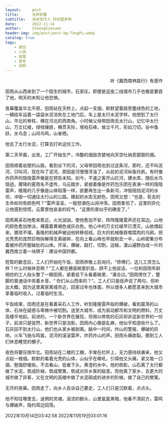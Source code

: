 ```yaml
---
layout:     post
title:      无声听雷
subtitle:   泱泱泥污人 㹞㹞国多狗
date:       2022-11-14
author:     CheongSzesuen
header-img: img/post/post-bg-TengPu.webp
catalog: true
tags:
    - 原创
    - 小说
    - 拙笔
    - 思考
    - 讽刺
---
```

<p align="right">听《冀西南林路行》有感作</p>
田雨从山西来到了一个陌生的城市，石家庄。即便是这座二线城市几乎也像是要吞了他，明天的未知让他恐惧。

夜幕覆盖华北平原，田雨站在天桥上，点起一支烟，默默望着路旁墨绿色的工地，一辆挂车运着一袋袋水泥消失在工地门后，车上是太行水泥字样。他想到了太行山，华北的脊柱，横在河北的西南角。小时候父母带田雨去太行山，记忆中太行山，万丈红崚，绿栈镶嵌，横贯天际，塔柱石峰，耸立千尺，形如刀切。谷中鱼跃，水鸟息；山间鸟鸣，山雀栖。

他去了太行水泥，打算去打听这份工作。

第二天早晨，出发。工厂开始生产，冷酷的烟囱贪婪地向天空吐纳恶狠狠的烟。

田雨顺着岩壁的山路，看到谷下的河，父母带田雨也到过这条河，那时，还不叫泥河，只叫河，现在叫了泥河，原因是河慢慢浑浊了，从前的泥河纵鱼托帆，有时像炸药声的隐隐雷声像是在预告未知。如今，不速之客开山拦河，建水库，随后水鸟隐迹。骤降的夏雨名不虚传，乌云踏步，紧接着像是炸药包乐团在表演一样的隐隐雷声，隆隆的几乎像是山体陷落一样，欲要再生出一条新河，冲毁阻挡泥河的水坝，冲毁一切通往太行山的公路。建起的水库无颜色，田雨又想：“也是，死去的生命如何有颜色呵？”雷声滚滚，一股怒潮在山涧冲荡，田雨害怕了，这里的异化让他感到惊慌，云雾里他哀哀的叹气，“这里的景似乎的确变了。”

田雨离采石地愈来愈近，火光汹汹，使他愈加不安，阵阵隆隆雷声还在耳边。山地的颜色愈加惨淡，裸露着黄褐色或灰白色。他心中的万丈红崚早已湮灭，山依偎起来，猥琐不堪。轰隆的机械声被迫他转移视线，巨大的机械像吞噬腐肉的乌鸦，把光秃秃的庞然巨物拆解得支离破碎，在向上看山峰也早就削去一半，山岭密集分布着被炸药开膛破肚的山体。开采，爆破，敲打，切割，运输，漫山遍野白成一片的冀西南立着一块牌子：建设中国钙都。

短暂的歇息后，工人们开始吃午饭，田雨恭敬上前询问，“师傅们，这儿工资怎么样？什么时候休息啊？”工人都在搪瓷碗里扒饭，顾不上他说话，一位和田雨年龄相仿的工人抬头瞥了一眼田雨，紧着低下头看着碗里，“凑合过。”田雨愣住了，蹩脚的普通话中夹着乡音，“ 你们从山西来的？”。工人们只是低声说了两句，但听出大概，因为这里离家离城市近，回家过年也体面，所以很多人都愿意来到大城市拿着临时收入，过着临时生活。

午饭结束，田雨还是在看着采石人工作，听到隆隆雷声般的爆破，看到震荡的山体，石块在疑惑与卑微中被切割。送至大城市，成为驱动都市和文明的燃料，万丈高楼平地起。前进的，一个新世界在展现，但用以修筑的石灰却非这新世界的一份子，前进只是徒然，新世界只是泡影。田雨内心像是乱麻，他似乎知道些什么了。石灰回不到太行山，他们也从家乡被剥离。脑中一时间，炸山的警报，爆破的巨响，火车飞驰与鸣笛，泥河的滚滚雷声，炸药炸山的声。田雨头痛欲裂。挪到工人们休息睡觉的棚子。

夜色将要压倒华北。田雨站在二楼的工棚，手耷在栏杆上，无力感持续袭来，他又点起一根烟。默默的看着光秃的山体，山似乎在嘶吼，引得他又头痛，紧又吸一口烟，勉强舒缓些。不去看山，低垂下头，黄澄的水中，他的倒影。山石离了太行都做了水泥，筑成阶梯，筑成樊篱，筑成对异乡客的敌意。而他离了家乡，去更大的城市做了异客，又在文明的高楼中做了水泥砌成的进步的阶梯，做了自己的樊篱。

无尽的夜幕。田雨走了，向乡人告诉自己要走，工人们只是沉默着，点点头。

他不知往哪里去，迷惘的灵魂，滚烫的额头，山里氤氲黑暗，他看不清前方，雷鸣与爆破声，隐约耳边回荡。

2022年10月14日03:42:58
2022年11月19日03:01:16